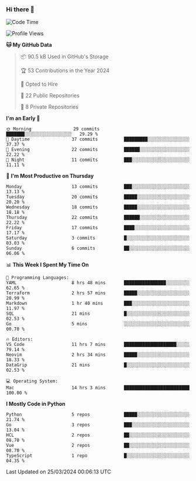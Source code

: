 ### Hi there 👋
<!--![visitors](https://visitor-badge.glitch.me/badge?page_id=d0zingcat)-->
<!--
**d0zingcat/d0zingcat** is a ✨ _special_ ✨ repository because its `README.md` (this file) appears on your GitHub profile.

Here are some ideas to get you started:

- 🔭 I’m currently working on ...
- 🌱 I’m currently learning ...
- 👯 I’m looking to collaborate on ...
- 🤔 I’m looking for help with ...
- 💬 Ask me about ...
- 📫 How to reach me: ...
- 😄 Pronouns: ...
- ⚡ Fun fact: ...
-->
<!--START_SECTION:waka-->
![Code Time](http://img.shields.io/badge/Code%20Time-3%2C423%20hrs%2014%20mins-blue)

![Profile Views](http://img.shields.io/badge/Profile%20Views-5-blue)

**🐱 My GitHub Data** 

> 📦 90.5 kB Used in GitHub's Storage 
 > 
> 🏆 53 Contributions in the Year 2024
 > 
> 💼 Opted to Hire
 > 
> 📜 22 Public Repositories 
 > 
> 🔑 8 Private Repositories 
 > 
**I'm an Early 🐤** 

```text
🌞 Morning                29 commits          ███████░░░░░░░░░░░░░░░░░░   29.29 % 
🌆 Daytime                37 commits          █████████░░░░░░░░░░░░░░░░   37.37 % 
🌃 Evening                22 commits          ██████░░░░░░░░░░░░░░░░░░░   22.22 % 
🌙 Night                  11 commits          ███░░░░░░░░░░░░░░░░░░░░░░   11.11 % 
```
📅 **I'm Most Productive on Thursday** 

```text
Monday                   13 commits          ███░░░░░░░░░░░░░░░░░░░░░░   13.13 % 
Tuesday                  20 commits          █████░░░░░░░░░░░░░░░░░░░░   20.20 % 
Wednesday                18 commits          █████░░░░░░░░░░░░░░░░░░░░   18.18 % 
Thursday                 22 commits          ██████░░░░░░░░░░░░░░░░░░░   22.22 % 
Friday                   17 commits          ████░░░░░░░░░░░░░░░░░░░░░   17.17 % 
Saturday                 3 commits           █░░░░░░░░░░░░░░░░░░░░░░░░   03.03 % 
Sunday                   6 commits           ██░░░░░░░░░░░░░░░░░░░░░░░   06.06 % 
```


📊 **This Week I Spent My Time On** 

```text
💬 Programming Languages: 
YAML                     8 hrs 48 mins       ████████████████░░░░░░░░░   62.65 % 
Terraform                2 hrs 57 mins       █████░░░░░░░░░░░░░░░░░░░░   20.99 % 
Markdown                 1 hr 40 mins        ███░░░░░░░░░░░░░░░░░░░░░░   11.97 % 
SQL                      21 mins             █░░░░░░░░░░░░░░░░░░░░░░░░   02.53 % 
Go                       5 mins              ░░░░░░░░░░░░░░░░░░░░░░░░░   00.70 % 

🔥 Editors: 
VS Code                  11 hrs 7 mins       ████████████████████░░░░░   79.14 % 
Neovim                   2 hrs 34 mins       █████░░░░░░░░░░░░░░░░░░░░   18.33 % 
DataGrip                 21 mins             █░░░░░░░░░░░░░░░░░░░░░░░░   02.53 % 

💻 Operating System: 
Mac                      14 hrs 3 mins       █████████████████████████   100.00 % 
```

**I Mostly Code in Python** 

```text
Python                   5 repos             █████░░░░░░░░░░░░░░░░░░░░   21.74 % 
Go                       3 repos             ███░░░░░░░░░░░░░░░░░░░░░░   13.04 % 
HCL                      2 repos             ██░░░░░░░░░░░░░░░░░░░░░░░   08.70 % 
Vue                      2 repos             ██░░░░░░░░░░░░░░░░░░░░░░░   08.70 % 
TypeScript               1 repo              █░░░░░░░░░░░░░░░░░░░░░░░░   04.35 % 
```




 Last Updated on 25/03/2024 00:06:13 UTC
<!--END_SECTION:waka-->

